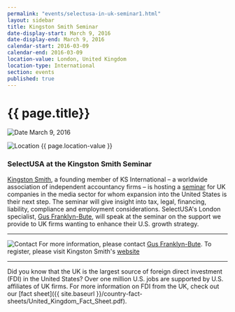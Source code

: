 ```yaml
---
permalink: "events/selectusa-in-uk-seminar1.html"
layout: sidebar
title: Kingston Smith Seminar
date-display-start: March 9, 2016
date-display-end: March 9, 2016
calendar-start: 2016-03-09
calendar-end: 2016-03-09
location-value: London, United Kingdom
location-type: International
section: events
published: true
---
```


# {{ page.title}}

![Date](https://google.github.io/material-design-icons/action/svg/design/ic_event_24px.svg "Date") March 9, 2016

![Location](http://google.github.io/material-design-icons/social/svg/design/ic_location_city_24px.svg "Location") {{ page.location-value }}

### SelectUSA at the Kingston Smith Seminar

[Kingston Smith](http://www.kingstonsmithw1.co.uk/), a founding member of KS International – a worldwide association of independent accountancy firms – is hosting a [seminar](http://www.kingstonsmithw1.co.uk/event/thinking-of-doing-business-in-the-us/) for UK companies in the media sector for whom expansion into the United States is their next step. The seminar will give insight into tax, legal, financing, liability, compliance and employment considerations. SelectUSA's London specialist, [Gus Franklyn-Bute](mailto:gus.franklynbute@trade.gov?Subject=SelectUSA%20at%20the%20Kingston%20Smith%20Seminar%20-%20Inquiry), will speak at the seminar on the support we provide to UK firms wanting to enhance their U.S. growth strategy.

---

![Contact](https://google.github.io/material-design-icons/action/svg/design/ic_question_answer_24px.svg "Contact") For more information, please contact [Gus Franklyn-Bute](mailto:gus.franklynbute@trade.gov?Subject=SelectUSA%20at%20the%20Kingston%20Smith%20Seminar%20-%20Inquiry). To register, please visit Kingston Smith's [website](http://www.kingstonsmithw1.co.uk/event/thinking-of-doing-business-in-the-us/)

---

Did you know that the UK is the largest source of foreign direct investment (FDI) in the United States? Over one million U.S. jobs are supported by U.S. affiliates of UK firms. For more information on FDI from the UK, check out our [fact sheet]({{ site.baseurl }}/country-fact-sheets/United_Kingdom_Fact_Sheet.pdf).

